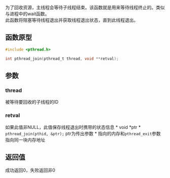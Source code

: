 为了回收资源，主线程会等待子线程结束。该函数就是用来等待线程终止的。类似与进程中的wait函数。  
此函数将阻塞等待线程退出并获取线程退出状态，直到此线程退出。  
## 函数原型
```c
#include <pthread.h>

int pthread_join(pthread_t thread, void **retval);
```
## 参数
### thread
被等待要回收的子线程的ID
### retval
如果此值非NULL，此值保存线程退出时携带的状态信息
	* void \*ptr
	* `pthread_join(pthid, &ptr);` ptr为传出参数
	* 指向的内存和`pthread_exit`参数指向同一块内存地址

## 返回值
成功返回0，失败返回非0
